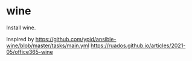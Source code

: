 wine
=========

Install wine.

Inspired by https://github.com/ypid/ansible-wine/blob/master/tasks/main.yml
https://ruados.github.io/articles/2021-05/office365-wine